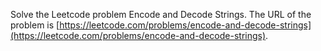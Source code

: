 Solve the Leetcode problem Encode and Decode Strings.
The URL of the problem is [https://leetcode.com/problems/encode-and-decode-strings](https://leetcode.com/problems/encode-and-decode-strings).
